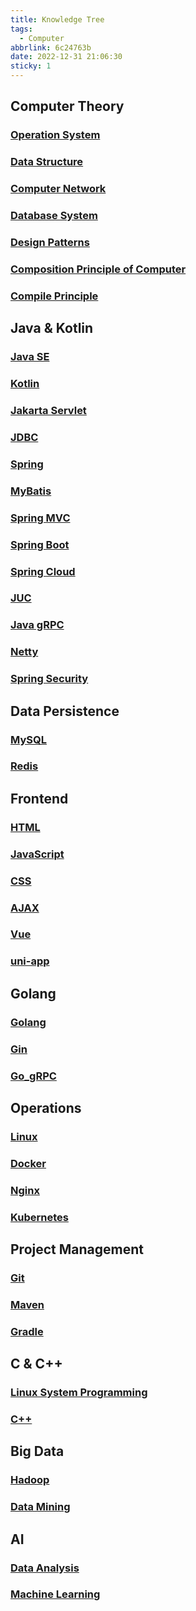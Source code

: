 ```yaml
---
title: Knowledge Tree
tags:
  - Computer
abbrlink: 6c24763b
date: 2022-12-31 21:06:30
sticky: 1
---
```


## Computer Theory

### [Operation System](cf3a69eb.html)

### [Data Structure](ba907200.html)

### [Computer Network](18afae3.html)

### [Database System](27633ee8.html)

### [Design Patterns](c85cb609.html)

### [Composition Principle of Computer](4dc5363.html)

### [Compile Principle](118b8ca3.html)



## Java & Kotlin

### [Java SE](2b32338b.html)

### [Kotlin](749a22ae.html)

### [Jakarta Servlet](9315887e.html)

### [JDBC](8fe47ff4.html)

### [Spring](6c92115f.html)

### [MyBatis](1bff3c65.html)

### [Spring MVC](ae0f95e0.html)

### [Spring Boot](6f2612a2)

### [Spring Cloud](96a41905.html)

### [JUC](aa55683f.html)

### [Java gRPC](db0024fc.html)

### [Netty](1c6ba3e2.html)

### [Spring Security](7d2eec83.html)



## Data Persistence

### [MySQL](c24675b4.html)

### [Redis](bae4ff13.html)



## Frontend

### [HTML](2eec1551.html)

### [JavaScript](cc1b9611.html)

### [CSS](ee69e452.html)

### [AJAX](f3334fd0.html)

### [Vue](f8e09374.html)

### [uni-app](e19785da.html)



## Golang

### [Golang](a8b02095.html)

### [Gin](acec9806.html)

### [Go_gRPC](8f298335.html)



## Operations

### [Linux](53d0684b.html)

### [Docker](f5f9fa9b.html)

### [Nginx](a477be03.html)

### [Kubernetes](9acacb00.html)



## Project Management

### [Git](69c3279c.html)

### [Maven](7273cdc.html)

### [Gradle](18596a3e.html)



## C & C++

### [Linux System Programming](72802800.html)

### [C++](caeaa4a1.html)



## Big Data

### [Hadoop](b3349d42.html)

### [Data Mining](a9ab4cb3.html)



## AI

### [Data Analysis]()

### [Machine Learning]()
